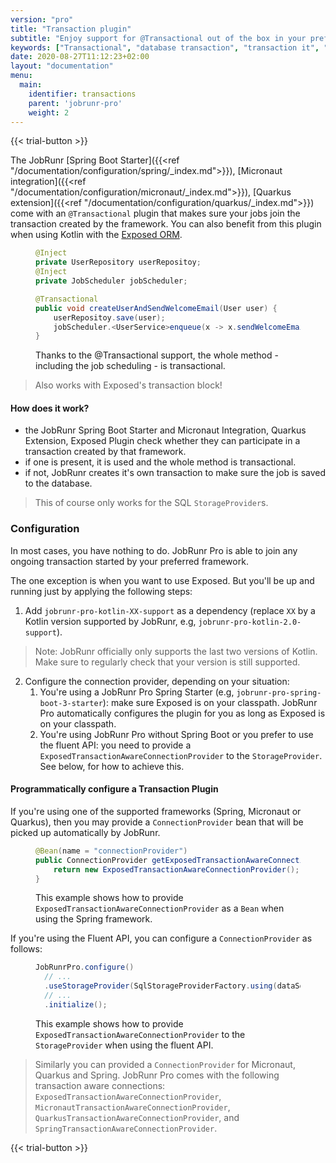 ```yaml
---
version: "pro"
title: "Transaction plugin"
subtitle: "Enjoy support for @Transactional out of the box in your preferred development framework"
keywords: ["Transactional", "database transaction", "transaction it", "transaction in a database", "transaction sql"]
date: 2020-08-27T11:12:23+02:00
layout: "documentation"
menu: 
  main: 
    identifier: transactions
    parent: 'jobrunr-pro'
    weight: 2
---
```

{{< trial-button >}}

The JobRunr [Spring Boot Starter]({{<ref "/documentation/configuration/spring/_index.md">}}), [Micronaut integration]({{<ref "/documentation/configuration/micronaut/_index.md">}}), [Quarkus extension]({{<ref "/documentation/configuration/quarkus/_index.md">}}) come with an `@Transactional` plugin that makes sure your jobs join the transaction created by the framework. You can also benefit from this plugin when using Kotlin with the [Exposed ORM](https://github.com/JetBrains/Exposed).

<figure>

```java
@Inject
private UserRepository userRepositoy;
@Inject
private JobScheduler jobScheduler;

@Transactional
public void createUserAndSendWelcomeEmail(User user) {
    userRepositoy.save(user);
    jobScheduler.<UserService>enqueue(x -> x.sendWelcomeEmail(user.id));
}

```
<figcaption>

Thanks to the @Transactional support, the whole method - including the job scheduling - is transactional.

</figcaption>
</figure>

> Also works with Exposed's transaction block!

#### How does it work?
- the JobRunr Spring Boot Starter and Micronaut Integration, Quarkus Extension, Exposed Plugin check whether they can participate in a transaction created by that framework.  
- if one is present, it is used and the whole method is transactional.
- if not, JobRunr creates it's own transaction to make sure the job is saved to the database. 

> This of course only works for the SQL `StorageProvider`s.

### Configuration
In most cases, you have nothing to do. JobRunr Pro is able to join any ongoing transaction started by your preferred framework.

The one exception is when you want to use Exposed. But you'll be up and running just by applying the following steps:

1. Add `jobrunr-pro-kotlin-XX-support` as a dependency (replace `XX` by a Kotlin version supported by JobRunr, e.g, `jobrunr-pro-kotlin-2.0-support`).
> Note: JobRunr officially only supports the last two versions of Kotlin. Make sure to regularly check that your version is still supported.
2. Configure the connection provider, depending on your situation:
    1. You're using a JobRunr Pro Spring Starter (e.g, `jobrunr-pro-spring-boot-3-starter`): make sure Exposed is on your classpath. JobRunr Pro automatically configures the plugin for you as long as Exposed is on your classpath.
    2. You're using JobRunr Pro without Spring Boot or you prefer to use the fluent API: you need to provide a `ExposedTransactionAwareConnectionProvider` to the `StorageProvider`. See below, for how to achieve this.

#### Programmatically configure a Transaction Plugin

If you're using one of the supported frameworks (Spring, Micronaut or Quarkus), then you may provide a `ConnectionProvider` bean that will be picked up automatically by JobRunr.

<figure>

```java
@Bean(name = "connectionProvider")
public ConnectionProvider getExposedTransactionAwareConnectionProvider() {
    return new ExposedTransactionAwareConnectionProvider();
}
```
<figcaption>

This example shows how to provide `ExposedTransactionAwareConnectionProvider` as a `Bean` when using the Spring framework.

</figcaption>
</figure>

If you're using the Fluent API, you can configure a `ConnectionProvider` as follows:

<figure>

```java
JobRunrPro.configure()
  // ...
  .useStorageProvider(SqlStorageProviderFactory.using(dataSource, null, new ExposedTransactionAwareConnectionProvider(), new DatabaseOptions(false)))
  // ...
  .initialize();
```
<figcaption>

This example shows how to provide `ExposedTransactionAwareConnectionProvider` to the `StorageProvider` when using the fluent API.

</figcaption>
</figure>

> Similarly you can provided a `ConnectionProvider` for Micronaut, Quarkus and Spring. JobRunr Pro comes with the following transaction aware connections: `ExposedTransactionAwareConnectionProvider`, `MicronautTransactionAwareConnectionProvider`, `QuarkusTransactionAwareConnectionProvider`, and `SpringTransactionAwareConnectionProvider`.

{{< trial-button >}}